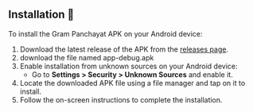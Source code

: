 ## Installation 📲

To install the Gram Panchayat APK on your Android device:

1. Download the latest release of the APK from the [releases page](https://github.com/sanket96s/Panchayat-Hub/blob/main/app-debug.apk).
2. download the file named app-debug.apk
3. Enable installation from unknown sources on your Android device:
   - Go to **Settings > Security > Unknown Sources** and enable it.
4. Locate the downloaded APK file using a file manager and tap on it to install.
5. Follow the on-screen instructions to complete the installation.

